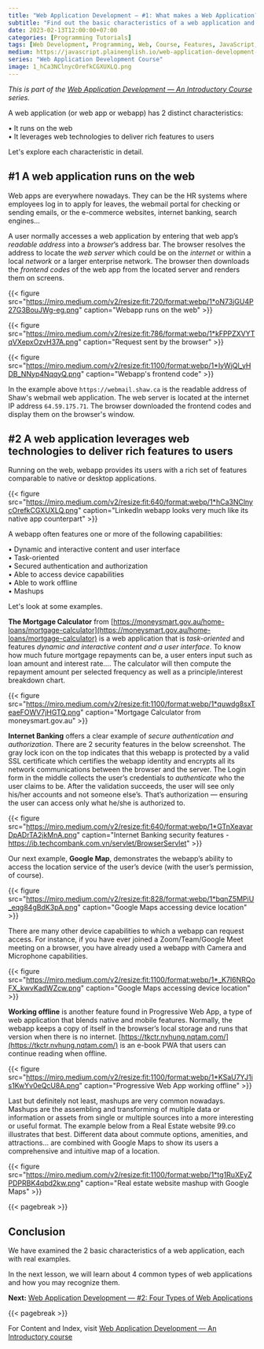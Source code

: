 ```yaml
---
title: "Web Application Development — #1: What makes a Web Application?"
subtitle: "Find out the basic characteristics of a web application and explore some common types of web applications"
date: 2023-02-13T12:00:00+07:00
categories: [Programming Tutorials]
tags: [Web Development, Programming, Web, Course, Features, JavaScript, Web Applications]
medium: https://javascript.plainenglish.io/web-application-development-1-what-makes-a-web-application-471a14739653
series: "Web Application Development Course"
image: 1_hCa3NClnycOrefkCGXUXLQ.png
---
```


*This is part of the [Web Application Development — An Introductory Course](../web-application-development-introductory-course/) series.*

A web application (or web app or webapp) has 2 distinct characteristics:

• It runs on the web  
• It leverages web technologies to deliver rich features to users

Let's explore each characteristic in detail.

## #1 A web application runs on the web

Web apps are everywhere nowadays. They can be the HR systems where employees log in to apply for leaves, the webmail portal for checking or sending emails, or the e-commerce websites, internet banking, search engines…

A user normally accesses a web application by entering that web app’s _readable address_ into a _browser_’s address bar. The browser resolves the address to locate the _web server_ which could be on the _internet_ or within a local _network_ or a larger enterprise network. The browser then downloads the _frontend codes_ of the web app from the located server and renders them on screens.

{{< figure src="https://miro.medium.com/v2/resize:fit:720/format:webp/1*oN73jGU4P27G3BouJWg-eg.png" caption="Webapp runs on the web" >}}

{{< figure src="https://miro.medium.com/v2/resize:fit:786/format:webp/1*kFPPZXVYTqVXepxOzvH37A.png" caption="Request sent by the browser" >}}

{{< figure src="https://miro.medium.com/v2/resize:fit:1100/format:webp/1*IyWjQl_yHDB_NNyp4NqqyQ.png" caption="Webapp's frontend code" >}}


In the example above `https://webmail.shaw.ca` is the readable address of Shaw's webmail web application. The web server is located at the internet IP address `64.59.175.71`. The browser downloaded the frontend codes and display them on the browser's window.

## #2 A web application leverages web technologies to deliver rich features to users

Running on the web, webapp provides its users with a rich set of features comparable to native or desktop applications.

{{< figure src="https://miro.medium.com/v2/resize:fit:640/format:webp/1*hCa3NClnycOrefkCGXUXLQ.png" caption="LinkedIn webapp looks very much like its native app counterpart" >}}

A webapp often features one or more of the following capabilities:

• Dynamic and interactive content and user interface  
• Task-oriented  
• Secured authentication and authorization  
• Able to access device capabilities  
• Able to work offline  
• Mashups

Let's look at some examples.

**The Mortgage Calculator** from [https://moneysmart.gov.au/home-loans/mortgage-calculator](https://moneysmart.gov.au/home-loans/mortgage-calculator) is a web application that is _task-oriented_ and features _dynamic and interactive content and a user interface_. To know how much future mortgage repayments can be, a user enters input such as loan amount and interest rate…. The calculator will then compute the repayment amount per selected frequency as well as a principle/interest breakdown chart.

{{< figure src="https://miro.medium.com/v2/resize:fit:1100/format:webp/1*quwdg8sxTeaeFOWV7jHGTQ.png" caption="Mortgage Calculator from moneysmart.gov.au" >}}

**Internet Banking** offers a clear example of _secure authentication and authorization_. There are 2 security features in the below screenshot. The gray lock icon on the top indicates that this webapp is protected by a valid SSL certificate which certifies the webapp identity and encrypts all its network communications between the browser and the server. The Login form in the middle collects the user’s credentials to _authenticate_ who the user claims to be. After the validation succeeds, the user will see only his/her accounts and not someone else’s. That’s authorization — ensuring the user can access only what he/she is authorized to.

{{< figure src="https://miro.medium.com/v2/resize:fit:640/format:webp/1*GTnXeavarDpADrTA2jkMnA.png" caption="Internet Banking security features - https://ib.techcombank.com.vn/servlet/BrowserServlet" >}}

Our next example, **Google Map**, demonstrates the webapp’s ability to access the location service of the user’s device (with the user’s permission, of course).

{{< figure src="https://miro.medium.com/v2/resize:fit:828/format:webp/1*bqnZ5MPiU_eqg84gBdK3pA.png" caption="Google Maps accessing device location" >}}

There are many other device capabilities to which a webapp can request access. For instance, if you have ever joined a Zoom/Team/Google Meet meeting on a browser, you have already used a webapp with Camera and Microphone capabilities.

{{< figure src="https://miro.medium.com/v2/resize:fit:1100/format:webp/1*_K7I6NRQoFX_kwvKadWZcw.png" caption="Google Maps accessing device location" >}}


**Working offline** is another feature found in Progressive Web App, a type of web application that blends native and mobile features. Normally, the webapp keeps a copy of itself in the browser’s local storage and runs that version when there is no internet. [https://tkctr.nvhung.nqtam.com/](https://tkctr.nvhung.nqtam.com/) is an e-book PWA that users can continue reading when offline.

{{< figure src="https://miro.medium.com/v2/resize:fit:1100/format:webp/1*KSaU7YJ1is1KwYv0eQcU8A.png" caption="Progressive Web App working offline" >}}

Last but definitely not least, mashups are very common nowadays. Mashups are the assembling and transforming of multiple data or information or assets from single or multiple sources into a more interesting or useful format. The example below from a Real Estate website 99.co illustrates that best. Different data about commute options, amenities, and attractions… are combined with Google Maps to show its users a comprehensive and intuitive map of a location.

{{< figure src="https://miro.medium.com/v2/resize:fit:1100/format:webp/1*tg1RuXEyZPDPRBK4qbd2kw.png" caption="Real estate website mashup with Google Maps" >}}

{{< pagebreak >}}

## Conclusion

We have examined the 2 basic characteristics of a web application, each with real examples.

In the next lesson, we will learn about 4 common types of web applications and how you may recognize them.

**Next:** [Web Application Development — #2: Four Types of Web Applications](../web-application-development-2-four-types-of-web-applications/)

{{< pagebreak >}}

For Content and Index, visit [Web Application Development — An Introductory course](../web-application-development-introductory-course/)

